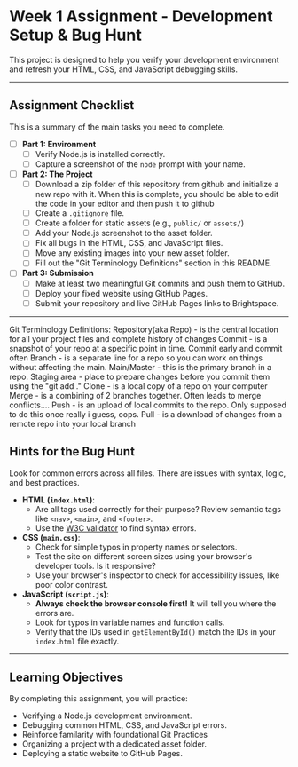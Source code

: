 # Week 1 Assignment - Development Setup & Bug Hunt

This project is designed to help you verify your development environment and refresh your HTML, CSS, and JavaScript debugging skills.

---

## Assignment Checklist

This is a summary of the main tasks you need to complete.

- [ ] **Part 1: Environment**
  - [ ] Verify Node.js is installed correctly.
  - [ ] Capture a screenshot of the `node` prompt with your name.
- [ ] **Part 2: The Project**
  - [ ] Download a zip folder of this repository from github and initialize a new repo with it. When this is complete, you should be able to edit the code in your editor and then push it to github
  - [ ] Create a `.gitignore` file.
  - [ ] Create a folder for static assets (e.g., `public/` or `assets/`)
  - [ ] Add your Node.js screenshot to the asset folder.
  - [ ] Fix all bugs in the HTML, CSS, and JavaScript files.
  - [ ] Move any existing images into your new asset folder.
  - [ ] Fill out the "Git Terminology Definitions" section in this README.
- [ ] **Part 3: Submission**
  - [ ] Make at least two meaningful Git commits and push them to GitHub.
  - [ ] Deploy your fixed website using GitHub Pages.
  - [ ] Submit your repository and live GitHub Pages links to Brightspace.

---

Git Terminology Definitions:
Repository(aka Repo) - is the central location for all your project files and complete history of changes
Commit - is a snapshot of your repo at a specific point in time. Commit early and commit often
Branch - is a separate line for a repo so you can work on things without affecting the main.
Main/Master - this is the primary branch in a repo.
Staging area - place to prepare changes before you commit them using the "git add ."
Clone - is a local copy of a repo on your computer
Merge - is a combining of 2 branches together. Often leads to merge conflicts....
Push - is an upload of local commits to the repo. Only supposed to do this once really i guess, oops.
Pull - is a download of changes from a remote repo into your local branch

## Hints for the Bug Hunt

Look for common errors across all files. There are issues with syntax, logic, and best practices.

- **HTML (`index.html`)**:
  - Are all tags used correctly for their purpose? Review semantic tags like `<nav>`, `<main>`, and `<footer>`.
  - Use the [W3C validator](https://validator.w3.org/) to find syntax errors.
- **CSS (`main.css`)**:
  - Check for simple typos in property names or selectors.
  - Test the site on different screen sizes using your browser's developer tools. Is it responsive?
  - Use your browser's inspector to check for accessibility issues, like poor color contrast.
- **JavaScript (`script.js`)**:
  - **Always check the browser console first!** It will tell you where the errors are.
  - Look for typos in variable names and function calls.
  - Verify that the IDs used in `getElementById()` match the IDs in your `index.html` file exactly.

---

## Learning Objectives

By completing this assignment, you will practice:

- Verifying a Node.js development environment.
- Debugging common HTML, CSS, and JavaScript errors.
- Reinforce familarity with foundational Git Practices
- Organizing a project with a dedicated asset folder.
- Deploying a static website to GitHub Pages.
